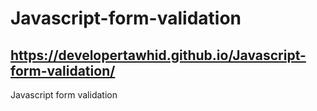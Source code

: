 # Javascript-form-validation
## https://developertawhid.github.io/Javascript-form-validation/
Javascript form validation
